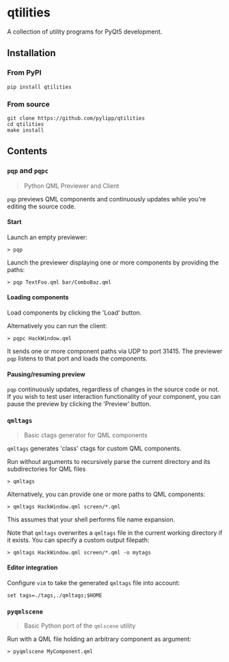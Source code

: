 # qtilities

A collection of utility programs for PyQt5 development.

## Installation

### From PyPI

    pip install qtilities

### From source

    git clone https://github.com/pylipp/qtilities
    cd qtilities
    make install

## Contents

### `pqp` and `pqpc`

> Python QML Previewer and Client

`pqp` previews QML components and continuously updates while you're editing the source code.

#### Start

Launch an empty previewer:

    > pqp

Launch the previewer displaying one or more components by providing the paths:

    > pqp TextFoo.qml bar/ComboBaz.qml

#### Loading components

Load components by clicking the 'Load' button.

Alternatively you can run the client:

    > pqpc HackWindow.qml

It sends one or more component paths via UDP to port 31415. The previewer `pqp` listens to that port and loads the components.

#### Pausing/resuming preview

`pqp` continuously updates, regardless of changes in the source code or not. If you wish to test user interaction functionality of your component, you can pause the preview by clicking the 'Preview' button.

### `qmltags`

> Basic ctags generator for QML components

`qmltags` generates 'class' ctags for custom QML components.

Run without arguments to recursively parse the current directory and its subdirectories for QML files

    > qmltags

Alternatively, you can provide one or more paths to QML components:

    > qmltags HackWindow.qml screen/*.qml

This assumes that your shell performs file name expansion.

Note that `qmltags` overwrites a `qmltags` file in the current working directory if it exists. You can specify a custom output filepath:

    > qmltags HackWindow.qml screen/*.qml -o mytags

#### Editor integration

Configure `vim` to take the generated `qmltags` file into account:

    set tags=./tags,./qmltags;$HOME

### `pyqmlscene`

> Basic Python port of the `qmlscene` utility

Run with a QML file holding an arbitrary component as argument:

    > pyqmlscene MyComponent.qml
